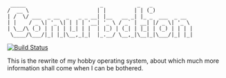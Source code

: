      _____                        _           _   _             
    /  __ \                      | |         | | (_)            
    | /  \/ ___  _ __  _   _ _ __| |__   __ _| |_ _  ___  _ __  
    | |    / _ \| '_ \| | | | '__| '_ \ / _` | __| |/ _ \| '_ \ 
    | \__/\ (_) | | | | |_| | |  | |_) | (_| | |_| | (_) | | | |
     \____/\___/|_| |_|\__,_|_|  |_.__/ \__,_|\__|_|\___/|_| |_|
                                                                
                                                                


[![Build Status](https://travis-ci.org/twrl/conurbation.svg?branch=master)](https://travis-ci.org/twrl/conurbation)

This is the rewrite of my hobby operating system, about which much more information
shall come when I can be bothered.
